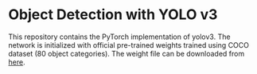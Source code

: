# Object Detection with YOLO v3

This repository contains the PyTorch implementation of yolov3. The network is initialized with official pre-trained weights
trained using COCO dataset (80 object categories). The weight file can be downloaded from [here](https://pjreddie.com/media/files/yolov3.weights).